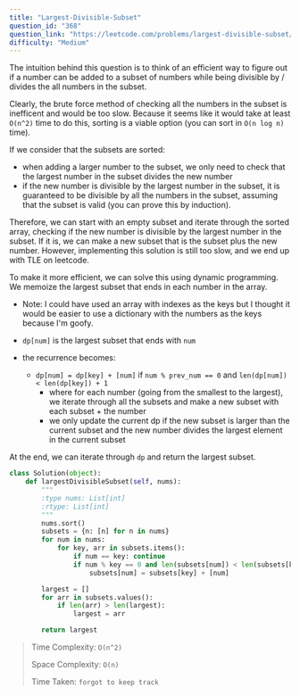 ```yaml
---
title: "Largest-Divisible-Subset"
question_id: "368"
question_link: "https://leetcode.com/problems/largest-divisible-subset/"
difficulty: "Medium"
---
```


The intuition behind this question is to think of an efficient way to figure out if a number can be added to a subset of numbers while being divisible by / divides the all numbers in the subset.

Clearly, the brute force method of checking all the numbers in the subset is inefficent and would be too slow. Because it seems like it would take at least `O(n^2)` time to do this, sorting is a viable option (you can sort in `O(n log n)` time).

If we consider that the subsets are sorted:
- when adding a larger number to the subset, we only need to check that the largest number in the subset divides the new number
- if the new number is divisible by the largest number in the subset, it is guaranteed to be divisible by all the numbers in the subset, assuming that the subset is valid (you can prove this by induction).

Therefore, we can start with an empty subset and iterate through the sorted array, checking if the new number is divisible by the largest number in the subset. If it is, we can make a new subset that is the subset plus the new number. However, implementing this solution is still too slow, and we end up with TLE on leetcode.

To make it more efficient, we can solve this using dynamic programming. We memoize the largest subset that ends in each number in the array. 
- Note: I could have used an array with indexes as the keys but I thought it would be easier to use a dictionary with the numbers as the keys because I'm goofy.

- `dp[num]` is the largest subset that ends with `num`
- the recurrence becomes:
    - `dp[num] = dp[key] + [num]` if `num % prev_num == 0` and `len(dp[num]) < len(dp[key]) + 1`
        - where for each number (going from the smallest to the largest), we iterate through all the subsets and make a new subset with each subset + the number
        - we only update the current dp if the new subset is larger than the current subset and the new number divides the largest element in the current subset

At the end, we can iterate through `dp` and return the largest subset.

```python
class Solution(object):
    def largestDivisibleSubset(self, nums):
        """
        :type nums: List[int]
        :rtype: List[int]
        """
        nums.sort()
        subsets = {n: [n] for n in nums}
        for num in nums:
            for key, arr in subsets.items():
                if num == key: continue
                if num % key == 0 and len(subsets[num]) < len(subsets[key]) + 1:
                    subsets[num] = subsets[key] + [num]

        largest = []
        for arr in subsets.values():
            if len(arr) > len(largest):
                largest = arr

        return largest
```

> Time Complexity: `O(n^2)`
> 
> Space Complexity: `O(n)`
>
> Time Taken: `forgot to keep track`
